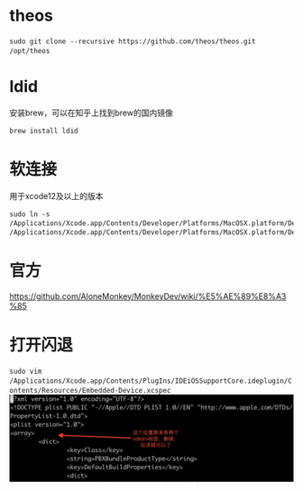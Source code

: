 # theos
`sudo git clone --recursive https://github.com/theos/theos.git /opt/theos`
# ldid
安装brew，可以在知乎上找到brew的国内镜像
```
brew install ldid
```
# 软连接
用于xcode12及以上的版本
```
sudo ln -s /Applications/Xcode.app/Contents/Developer/Platforms/MacOSX.platform/Developer/Library/Xcode/PrivatePlugIns/IDEOSXSupportCore.ideplugin/Contents/Resources /Applications/Xcode.app/Contents/Developer/Platforms/MacOSX.platform/Developer/Library/Xcode/Specifications
```
# 官方
https://github.com/AloneMonkey/MonkeyDev/wiki/%E5%AE%89%E8%A3%85

# 打开闪退
`sudo vim /Applications/Xcode.app/Contents/PlugIns/IDEiOSSupportCore.ideplugin/Contents/Resources/Embedded-Device.xcspec`
![](./闪退.png)